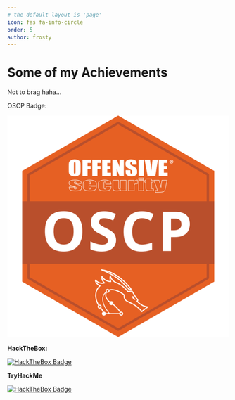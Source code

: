 ```yaml
---
# the default layout is 'page'
icon: fas fa-info-circle
order: 5
author: frosty
---
```


# Some of my Achievements

Not to brag haha...

OSCP Badge:

![Image](/assets/img/achievements/offensive-security-certified-professional-oscp.png)


**HackTheBox:**

[
  ![HackTheBox Badge](https://www.hackthebox.eu/badge/image/115658)
](https://www.hackthebox.eu/badge/image/115658)

**TryHackMe**

[
  ![HackTheBox Badge](https://tryhackme-badges.s3.amazonaws.com/frosty.png)
](https://tryhackme-badges.s3.amazonaws.com/frosty.png)
